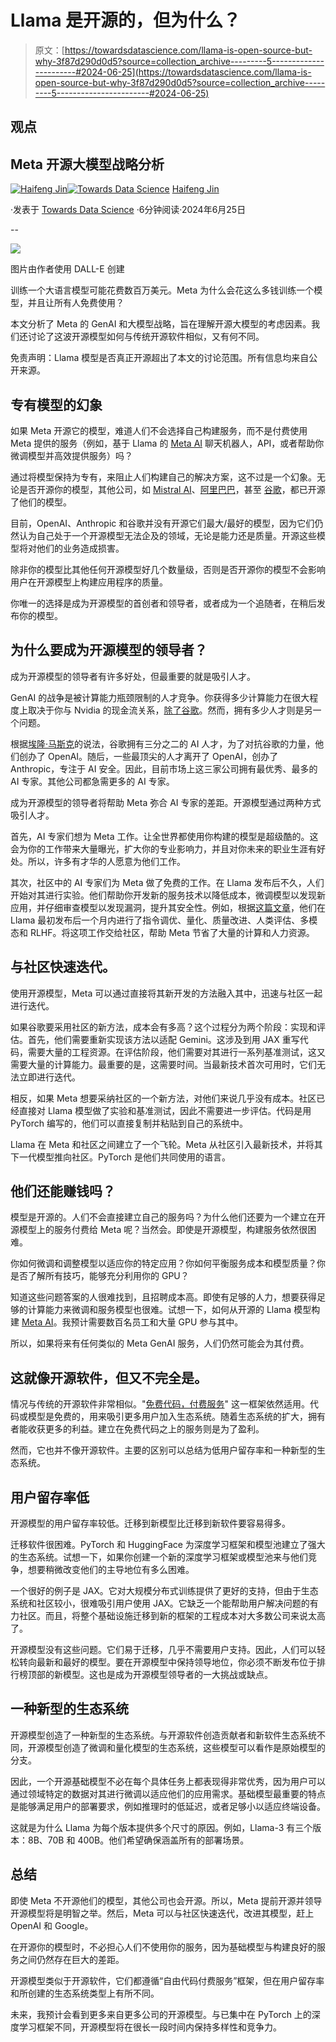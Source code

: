 # Llama 是开源的，但为什么？

> 原文：[https://towardsdatascience.com/llama-is-open-source-but-why-3f87d290d0d5?source=collection_archive---------5-----------------------#2024-06-25](https://towardsdatascience.com/llama-is-open-source-but-why-3f87d290d0d5?source=collection_archive---------5-----------------------#2024-06-25)

## 观点

## Meta 开源大模型战略分析

[](https://haifeng-jin.medium.com/?source=post_page---byline--3f87d290d0d5--------------------------------)[![Haifeng Jin](../Images/705d6ecaed975b6376fac19087f2c02c.png)](https://haifeng-jin.medium.com/?source=post_page---byline--3f87d290d0d5--------------------------------)[](https://towardsdatascience.com/?source=post_page---byline--3f87d290d0d5--------------------------------)[![Towards Data Science](../Images/a6ff2676ffcc0c7aad8aaf1d79379785.png)](https://towardsdatascience.com/?source=post_page---byline--3f87d290d0d5--------------------------------) [Haifeng Jin](https://haifeng-jin.medium.com/?source=post_page---byline--3f87d290d0d5--------------------------------)

·发表于 [Towards Data Science](https://towardsdatascience.com/?source=post_page---byline--3f87d290d0d5--------------------------------) ·6分钟阅读·2024年6月25日

--

![](../Images/9f9d46a904ceb1062f3aa0c3d67d63d6.png)

图片由作者使用 DALL-E 创建

训练一个大语言模型可能花费数百万美元。Meta 为什么会花这么多钱训练一个模型，并且让所有人免费使用？

本文分析了 Meta 的 GenAI 和大模型战略，旨在理解开源大模型的考虑因素。我们还讨论了这波开源模型如何与传统开源软件相似，又有何不同。

免责声明：Llama 模型是否真正开源超出了本文的讨论范围。所有信息均来自公开来源。

## 专有模型的幻象

如果 Meta 开源它的模型，难道人们不会选择自己构建服务，而不是付费使用 Meta 提供的服务（例如，基于 Llama 的 [Meta AI](https://www.meta.ai/) 聊天机器人，API，或者帮助你微调模型并高效提供服务）吗？

通过将模型保持为专有，来阻止人们构建自己的解决方案，这不过是一个幻象。无论是否开源你的模型，其他公司，如 [Mistral AI](https://docs.mistral.ai/#open-source)、[阿里巴巴](https://github.com/QwenLM/Qwen2)，甚至 [谷歌](https://blog.google/technology/developers/gemma-open-models/)，都已开源了他们的模型。

目前，OpenAI、Anthropic 和谷歌并没有开源它们最大/最好的模型，因为它们仍然认为自己处于一个开源模型无法企及的领域，无论是能力还是质量。开源这些模型将对他们的业务造成损害。

除非你的模型比其他任何开源模型好几个数量级，否则是否开源你的模型不会影响用户在开源模型上构建应用程序的质量。

你唯一的选择是成为开源模型的首创者和领导者，或者成为一个追随者，在稍后发布你的模型。

## 为什么要成为开源模型的领导者？

成为开源模型的领导者有许多好处，但最重要的就是吸引人才。

GenAI 的战争是被计算能力瓶颈限制的人才竞争。你获得多少计算能力在很大程度上取决于你与 Nvidia 的现金流关系，[除了谷歌](/tpus-are-not-for-sale-but-why-5964f87f7a15)。然而，拥有多少人才则是另一个问题。

根据[埃隆·马斯克](https://youtu.be/2BfMuHDfGJI?t=2748)的说法，谷歌拥有三分之二的 AI 人才，为了对抗谷歌的力量，他们创办了 OpenAI。随后，一些最顶尖的人才离开了 OpenAI，创办了 Anthropic，专注于 AI 安全。因此，目前市场上这三家公司拥有最优秀、最多的 AI 专家。其他公司都急需更多的 AI 专家。

成为开源模型的领导者将帮助 Meta 弥合 AI 专家的差距。开源模型通过两种方式吸引人才。

首先，AI 专家们想为 Meta 工作。让全世界都使用你构建的模型是超级酷的。这会为你的工作带来大量曝光，扩大你的专业影响力，并且对你未来的职业生涯有好处。所以，许多有才华的人愿意为他们工作。

其次，社区中的 AI 专家们为 Meta 做了免费的工作。在 Llama 发布后不久，人们开始对其进行实验。他们帮助你开发新的服务技术以降低成本，微调模型以发现新应用，并仔细审查模型以发现漏洞，提升其安全性。例如，根据[这篇文章](https://www.semianalysis.com/p/google-we-have-no-moat-and-neither)，他们在 Llama 最初发布后一个月内进行了指令调优、量化、质量改进、人类评估、多模态和 RLHF。将这项工作交给社区，帮助 Meta 节省了大量的计算和人力资源。

## 与社区快速迭代。

使用开源模型，Meta 可以通过直接将其新开发的方法融入其中，迅速与社区一起进行迭代。

如果谷歌要采用社区的新方法，成本会有多高？这个过程分为两个阶段：实现和评估。首先，他们需要重新实现该方法以适配 Gemini。这涉及到用 JAX 重写代码，需要大量的工程资源。在评估阶段，他们需要对其进行一系列基准测试，这又需要大量的计算能力。最重要的是，这需要时间。当最新技术首次可用时，它们无法立即进行迭代。

相反，如果 Meta 想要采纳社区的一个新方法，对他们来说几乎没有成本。社区已经直接对 Llama 模型做了实验和基准测试，因此不需要进一步评估。代码是用 PyTorch 编写的，他们可以直接复制并粘贴到自己的系统中。

Llama 在 Meta 和社区之间建立了一个飞轮。Meta 从社区引入最新技术，并将其下一代模型推向社区。PyTorch 是他们共同使用的语言。

## 他们还能赚钱吗？

模型是开源的。人们不会直接建立自己的服务吗？为什么他们还要为一个建立在开源模型上的服务付费给 Meta 呢？当然会。即使是开源模型，构建服务依然很困难。

你如何微调和调整模型以适应你的特定应用？你如何平衡服务成本和模型质量？你是否了解所有技巧，能够充分利用你的 GPU？

知道这些问题答案的人很难找到，且招聘成本高。即使有足够的人力，想要获得足够的计算能力来微调和服务模型也很难。试想一下，如何从开源的 Llama 模型构建 [Meta AI](https://www.meta.ai/)。我预计需要数百名员工和大量 GPU 参与其中。

所以，如果将来有任何类似的 Meta GenAI 服务，人们仍然可能会为其付费。

## 这就像开源软件，但又不完全是。

情况与传统的开源软件非常相似。"[免费代码，付费服务](/tensorflow-is-open-source-but-why-512d849f59d2)" 这一框架依然适用。代码或模型是免费的，用来吸引更多用户加入生态系统。随着生态系统的扩大，拥有者能收获更多的利益。建立在免费代码之上的服务则是为了盈利。

然而，它也并不像开源软件。主要的区别可以总结为低用户留存率和一种新型的生态系统。

## 用户留存率低

开源模型的用户留存率较低。迁移到新模型比迁移到新软件要容易得多。

迁移软件很困难。PyTorch 和 HuggingFace 为深度学习框架和模型池建立了强大的生态系统。试想一下，如果你创建一个新的深度学习框架或模型池来与他们竞争，想要稍微改变他们的主导地位有多么困难。

一个很好的例子是 JAX。它对大规模分布式训练提供了更好的支持，但由于生态系统和社区较小，很难吸引用户使用 JAX。它缺乏一个能帮助用户解决问题的有力社区。而且，将整个基础设施迁移到新的框架的工程成本对大多数公司来说太高了。

开源模型没有这些问题。它们易于迁移，几乎不需要用户支持。因此，人们可以轻松转向最新和最好的模型。要在开源模型中保持领导地位，你必须不断发布位于排行榜顶部的新模型。这也是成为开源模型领导者的一大挑战或缺点。

## 一种新型的生态系统

开源模型创造了一种新型的生态系统。与开源软件创造贡献者和新软件生态系统不同，开源模型创造了微调和量化模型的生态系统，这些模型可以看作是原始模型的分支。

因此，一个开源基础模型不必在每个具体任务上都表现得非常优秀，因为用户可以通过领域特定的数据对其进行微调以适应他们的应用需求。基础模型最重要的特点是能够满足用户的部署要求，例如推理时的低延迟，或者足够小以适应终端设备。

这就是为什么 Llama 为每个版本提供多个尺寸的原因。例如，Llama-3 有三个版本：8B、70B 和 400B。他们希望确保涵盖所有的部署场景。

## 总结

即使 Meta 不开源他们的模型，其他公司也会开源。所以，Meta 提前开源并领导开源模型将是明智之举。然后，Meta 可以与社区快速迭代，改进其模型，赶上 OpenAI 和 Google。

在开源你的模型时，不必担心人们不使用你的服务，因为基础模型与构建良好的服务之间仍然存在巨大的差距。

开源模型类似于开源软件，它们都遵循“自由代码付费服务”框架，但在用户留存率和所创建的生态系统类型上有所不同。

未来，我预计会看到更多来自更多公司的开源模型。与已集中在 PyTorch 上的深度学习框架不同，开源模型将在很长一段时间内保持多样性和竞争力。
